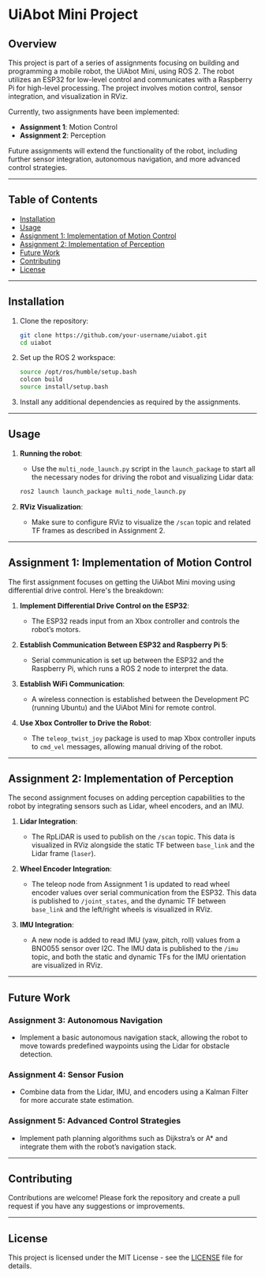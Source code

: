 # UiAbot Mini Project

## Overview

This project is part of a series of assignments focusing on building and programming a mobile robot, the UiAbot Mini, using ROS 2. The robot utilizes an ESP32 for low-level control and communicates with a Raspberry Pi for high-level processing. The project involves motion control, sensor integration, and visualization in RViz.

Currently, two assignments have been implemented:

- **Assignment 1**: Motion Control
- **Assignment 2**: Perception

Future assignments will extend the functionality of the robot, including further sensor integration, autonomous navigation, and more advanced control strategies.

---

## Table of Contents

- [Installation](#installation)
- [Usage](#usage)
- [Assignment 1: Implementation of Motion Control](#assignment-1-implementation-of-motion-control)
- [Assignment 2: Implementation of Perception](#assignment-2-implementation-of-perception)
- [Future Work](#future-work)
- [Contributing](#contributing)
- [License](#license)

---

## Installation

1. Clone the repository:
    ```bash
    git clone https://github.com/your-username/uiabot.git
    cd uiabot
    ```
2. Set up the ROS 2 workspace:
    ```bash
    source /opt/ros/humble/setup.bash
    colcon build
    source install/setup.bash
    ```
3. Install any additional dependencies as required by the assignments.

---

## Usage

1. **Running the robot**:
    - Use the `multi_node_launch.py` script in the `launch_package` to start all the necessary nodes for driving the robot and visualizing Lidar data:
    ```bash
    ros2 launch launch_package multi_node_launch.py
    ```

2. **RViz Visualization**:
    - Make sure to configure RViz to visualize the `/scan` topic and related TF frames as described in Assignment 2.

---

## Assignment 1: Implementation of Motion Control

The first assignment focuses on getting the UiAbot Mini moving using differential drive control. Here's the breakdown:

1. **Implement Differential Drive Control on the ESP32**:
    - The ESP32 reads input from an Xbox controller and controls the robot’s motors.
    
2. **Establish Communication Between ESP32 and Raspberry Pi 5**:
    - Serial communication is set up between the ESP32 and the Raspberry Pi, which runs a ROS 2 node to interpret the data.

3. **Establish WiFi Communication**:
    - A wireless connection is established between the Development PC (running Ubuntu) and the UiAbot Mini for remote control.

4. **Use Xbox Controller to Drive the Robot**:
    - The `teleop_twist_joy` package is used to map Xbox controller inputs to `cmd_vel` messages, allowing manual driving of the robot.

---

## Assignment 2: Implementation of Perception

The second assignment focuses on adding perception capabilities to the robot by integrating sensors such as Lidar, wheel encoders, and an IMU.

1. **Lidar Integration**:
    - The RpLiDAR is used to publish on the `/scan` topic. This data is visualized in RViz alongside the static TF between `base_link` and the Lidar frame (`laser`).

2. **Wheel Encoder Integration**:
    - The teleop node from Assignment 1 is updated to read wheel encoder values over serial communication from the ESP32. This data is published to `/joint_states`, and the dynamic TF between `base_link` and the left/right wheels is visualized in RViz.

3. **IMU Integration**:
    - A new node is added to read IMU (yaw, pitch, roll) values from a BNO055 sensor over I2C. The IMU data is published to the `/imu` topic, and both the static and dynamic TFs for the IMU orientation are visualized in RViz.

---

## Future Work

### Assignment 3: Autonomous Navigation
- Implement a basic autonomous navigation stack, allowing the robot to move towards predefined waypoints using the Lidar for obstacle detection.

### Assignment 4: Sensor Fusion
- Combine data from the Lidar, IMU, and encoders using a Kalman Filter for more accurate state estimation.

### Assignment 5: Advanced Control Strategies
- Implement path planning algorithms such as Dijkstra’s or A* and integrate them with the robot’s navigation stack.

---

## Contributing

Contributions are welcome! Please fork the repository and create a pull request if you have any suggestions or improvements.

---

## License

This project is licensed under the MIT License - see the [LICENSE](LICENSE) file for details.
